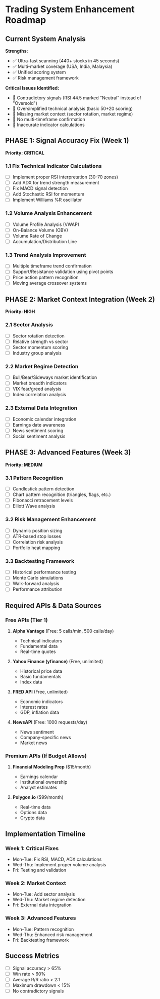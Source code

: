 # Trading System Enhancement Roadmap

## Current System Analysis
**Strengths:**
- ✅ Ultra-fast scanning (440+ stocks in 45 seconds)
- ✅ Multi-market coverage (USA, India, Malaysia)
- ✅ Unified scoring system
- ✅ Risk management framework

**Critical Issues Identified:**
- 🔴 Contradictory signals (RSI 44.5 marked "Neutral" instead of "Oversold")
- 🔴 Oversimplified technical analysis (basic 50+20 scoring)
- 🔴 Missing market context (sector rotation, market regime)
- 🔴 No multi-timeframe confirmation
- 🔴 Inaccurate indicator calculations

## PHASE 1: Signal Accuracy Fix (Week 1)
**Priority: CRITICAL**

### 1.1 Fix Technical Indicator Calculations
- [ ] Implement proper RSI interpretation (30-70 zones)
- [ ] Add ADX for trend strength measurement
- [ ] Fix MACD signal detection
- [ ] Add Stochastic RSI for momentum
- [ ] Implement Williams %R oscillator

### 1.2 Volume Analysis Enhancement
- [ ] Volume Profile Analysis (VWAP)
- [ ] On-Balance Volume (OBV)
- [ ] Volume Rate of Change
- [ ] Accumulation/Distribution Line

### 1.3 Trend Analysis Improvement
- [ ] Multiple timeframe trend confirmation
- [ ] Support/Resistance validation using pivot points
- [ ] Price action pattern recognition
- [ ] Moving average crossover systems

## PHASE 2: Market Context Integration (Week 2)
**Priority: HIGH**

### 2.1 Sector Analysis
- [ ] Sector rotation detection
- [ ] Relative strength vs sector
- [ ] Sector momentum scoring
- [ ] Industry group analysis

### 2.2 Market Regime Detection
- [ ] Bull/Bear/Sideways market identification
- [ ] Market breadth indicators
- [ ] VIX fear/greed analysis
- [ ] Index correlation analysis

### 2.3 External Data Integration
- [ ] Economic calendar integration
- [ ] Earnings date awareness
- [ ] News sentiment scoring
- [ ] Social sentiment analysis

## PHASE 3: Advanced Features (Week 3)
**Priority: MEDIUM**

### 3.1 Pattern Recognition
- [ ] Candlestick pattern detection
- [ ] Chart pattern recognition (triangles, flags, etc.)
- [ ] Fibonacci retracement levels
- [ ] Elliott Wave analysis

### 3.2 Risk Management Enhancement
- [ ] Dynamic position sizing
- [ ] ATR-based stop losses
- [ ] Correlation risk analysis
- [ ] Portfolio heat mapping

### 3.3 Backtesting Framework
- [ ] Historical performance testing
- [ ] Monte Carlo simulations
- [ ] Walk-forward analysis
- [ ] Performance attribution

## Required APIs & Data Sources

### Free APIs (Tier 1)
1. **Alpha Vantage** (Free: 5 calls/min, 500 calls/day)
   - Technical indicators
   - Fundamental data
   - Real-time quotes

2. **Yahoo Finance (yfinance)** (Free, unlimited)
   - Historical price data
   - Basic fundamentals
   - Index data

3. **FRED API** (Free, unlimited)
   - Economic indicators
   - Interest rates
   - GDP, inflation data

4. **NewsAPI** (Free: 1000 requests/day)
   - News sentiment
   - Company-specific news
   - Market news

### Premium APIs (If Budget Allows)
1. **Financial Modeling Prep** ($15/month)
   - Earnings calendar
   - Institutional ownership
   - Analyst estimates

2. **Polygon.io** ($99/month)
   - Real-time data
   - Options data
   - Crypto data

## Implementation Timeline

### Week 1: Critical Fixes
- Mon-Tue: Fix RSI, MACD, ADX calculations
- Wed-Thu: Implement proper volume analysis
- Fri: Testing and validation

### Week 2: Market Context
- Mon-Tue: Add sector analysis
- Wed-Thu: Market regime detection
- Fri: External data integration

### Week 3: Advanced Features
- Mon-Tue: Pattern recognition
- Wed-Thu: Enhanced risk management
- Fri: Backtesting framework

## Success Metrics
- [ ] Signal accuracy > 65%
- [ ] Win rate > 60%
- [ ] Average R/R ratio > 2:1
- [ ] Maximum drawdown < 15%
- [ ] No contradictory signals
